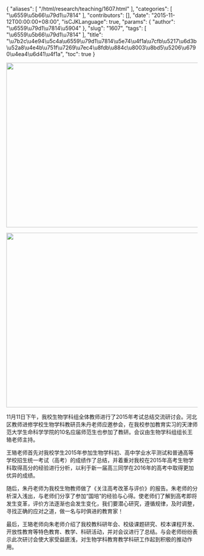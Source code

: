 {
    "aliases": [
        "/html/research/teaching/1607.html"
    ],
    "categories": [
        "\u6559\u5b66\u79d1\u7814"
    ],
    "contributors": [],
    "date": "2015-11-12T00:00:00+08:00",
    "isCJKLanguage": true,
    "params": {
        "author": "\u6559\u79d1\u7814\u5904"
    },
    "slug": "1607",
    "tags": [
        "\u6559\u5b66\u79d1\u7814"
    ],
    "title": "\u7b2c\u4e94\u5c4a\u6559\u79d1\u7814\u5e74\u4f1a\u7cfb\u5217\u6d3b\u52a8\u4e4b\u751f\u7269\u7ec4\u8fdb\u884c\u8003\u8bd5\u5206\u6790\u4ea4\u6d41\u4f1a",
    "toc": true
}


<img
    src="https://cdn.tfls.online/mirror/full/c3385b99247e38c575ccce20fde5b6d2f5e757e3.jpg"
    style="display:block;margin-left:auto;margin-right:auto;"
    decoding="async"
    fetchpriority="auto"
    loading="lazy"
    height="433"
    width="600"
/>





<img
    src="https://cdn.tfls.online/mirror/full/5b79d29450811e67bd5d7a8d3c0b9021715010ef.jpg"
    style="display:block;margin-left:auto;margin-right:auto;"
    decoding="async"
    fetchpriority="auto"
    loading="lazy"
    height="459"
    width="600"
/>







11月11日下午，我校生物学科组全体教师进行了2015年考试总结交流研讨会。河北区教师进修学校生物学科教研员朱丹老师应邀参会，在我校参加教育实习的天津师范大学生命科学学院的10名应届师范生也参加了教研。会议由生物学科组组长王辂老师主持。




王辂老师首先对我校学生2015年参加生物学科初、高中学业水平测试和普通高等学校招生统一考试（高考）的成绩作了总结，并着重对我校在2015年高考生物学科取得高分的经验进行分析，以利于新一届高三同学在2016年的高考中取得更加优异的成绩。




随后，朱丹老师为我校生物教师做了《关注高考改革与评价》的报告。朱老师的分析深入浅出，与老师们分享了参加“国培”的经验与心得。使老师们了解到高考即将发生变革，评价方法逐渐也会发生变化，我们要潜心研究，遵循规律，及时调整，寻找正确的应对之道，做一名与时俱进的教育家！




最后，王辂老师向朱老师介绍了我校教科研年会、校级课题研究、校本课程开发、开放性教育等特色教育、教学、科研活动，并对会议进行了总结。与会老师纷纷表示此次研讨会使大家受益匪浅，对生物学科教育教学科研工作起到积极的推动作用。                








